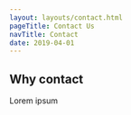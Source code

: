 ```yaml
---
layout: layouts/contact.html
pageTitle: Contact Us
navTitle: Contact
date: 2019-04-01
---
```


## Why contact

Lorem ipsum